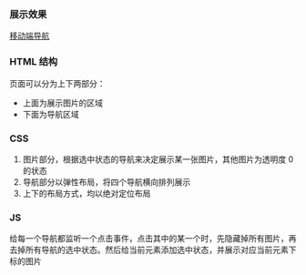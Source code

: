 ### 展示效果

[移动端导航](http://project-demo.ihsxu.com/mobile-tab-navigation/)

### HTML 结构

页面可以分为上下两部分：

- 上面为展示图片的区域
- 下面为导航区域

### CSS

1. 图片部分，根据选中状态的导航来决定展示某一张图片，其他图片为透明度 0 的状态
2. 导航部分以弹性布局，将四个导航横向排列展示
3. 上下的布局方式，均以绝对定位布局

### JS

给每一个导航都监听一个点击事件，点击其中的某一个时，先隐藏掉所有图片，再去掉所有导航的选中状态。然后给当前元素添加选中状态，并展示对应当前元素下标的图片
